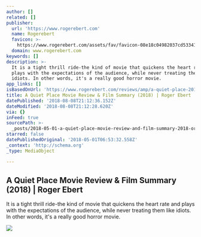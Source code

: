 ```yaml
---
author: []
related: []
publisher:
  url: 'https://www.rogerebert.com'
  name: Rogerebert
  favicon: >-
    https://www.rogerebert.com/assets/fav/favicon-08e18c04982037cd53341b0f0cd395bd.ico
  domain: www.rogerebert.com
keywords: []
description: >-
  It is a tight thrill ride-the kind of movie that quickens the heart rate and
  plays with the expectations of the audience, while never treating them like
  idiots. In other words, it's a really good horror movie.
app_links: []
isBasedOnUrl: 'https://www.rogerebert.com/reviews/amp/a-quiet-place-2018'
title: A Quiet Place Movie Review & Film Summary (2018) | Roger Ebert
datePublished: '2018-08-08T21:12:36.152Z'
dateModified: '2018-08-08T21:12:28.620Z'
via: {}
inFeed: true
sourcePath: >-
  _posts/2018-05-01-a-quiet-place-movie-review-and-film-summary-2018-or-roger-ebe.md
starred: false
datePublishedOriginal: '2018-05-01T06:53:32.558Z'
_context: 'http://schema.org'
_type: MediaObject

---
```

<article style=""><h1>A Quiet Place Movie Review &amp; Film Summary (2018) | Roger Ebert</h1><p>It is a tight thrill ride-the kind of movie that quickens the heart rate and plays with the expectations of the audience, while never treating them like idiots. In other words, it's a really good horror movie.</p><img src="https://static.rogerebert.com/uploads/review/primary_image/reviews/a-quiet-place-2018/homepage_A-Quiet-Place-2018.jpg" /></article>